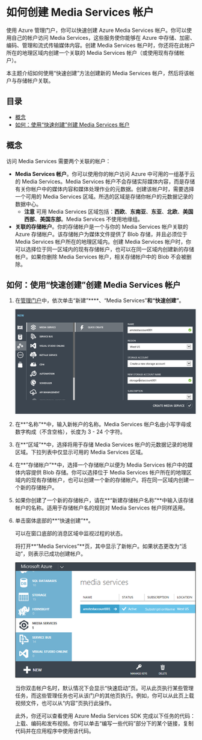 <properties linkid="manage-services-mediaservices-create-a-media-services-account" urlDisplayName="How to create" pageTitle="Create a Media Services Account - Azure" metaKeywords="" description="Describes how to create a new Media Services account in Azure." metaCanonical="" services="media-services" documentationCenter="" title="How to Create a Media Services Account" authors="migree" solutions="" manager="" editor="" />
<tags ms.service="media-services"
    ms.date="02/15/2015"
    wacn.date="04/11/2015"
    />

如何创建 Media Services 帐户
============================

使用 Azure 管理门户，你可以快速创建 Azure Media Services 帐户。你可以使用自己的帐户访问 Media Services，这些服务使你能够在 Azure 中存储、加密、编码、管理和流式传输媒体内容。创建 Media Services 帐户时，你还将在此帐户所在的地理区域内创建一个关联的 Media Services 帐户（或使用现有存储帐户）。

本主题介绍如何使用“快速创建”方法创建新的 Media Services 帐户，然后将该帐户与存储帐户关联。

目录
----

-   [概念](#concepts)
-   [如何：使用“快速创建”创建 Media Services 帐户](#quick)

概念
----

访问 Media Services 需要两个关联的帐户：

-   **Media Services 帐户**。你可以使用你的帐户访问 Azure 中可用的一组基于云的 Media Services。Media Services 帐户不会存储实际媒体内容，而是存储有关你帐户中的媒体内容和媒体处理作业的元数据。创建该帐户时，需要选择一个可用的 Media Services 区域。所选的区域是存储你帐户的元数据记录的数据中心。
    -   **注意** 可用 Media Services 区域包括：**西欧**、**东南亚**、**东亚**、**北欧**、**美国西部**、**美国东部**。Media Services 不使用地缘组。
-   **关联的存储帐户**。你的存储帐户是一个与你的 Media Services 帐户关联的 Azure 存储帐户。该存储帐户为媒体文件提供了 Blob 存储，并且必须位于 Media Services 帐户所在的地理区域内。创建 Media Services 帐户时，你可以选择位于同一区域内的现有存储帐户，也可以在同一区域内创建新的存储帐户。如果你删除 Media Services 帐户，相关存储帐户中的 Blob 不会被删除。

如何：使用“快速创建”创建 Media Services 帐户
--------------------------------------------

1.  在[管理门户](http://manage.windowsazure.cn)中，依次单击“新建”****、“Media Services”****和“快速创建”****。

    ![Media Services 快速创建](./media/media-services-create-account/wams-QuickCreate.png)

2.  在**“名称”**中，输入新帐户的名称。Media Services 帐户名由小写字母或数字构成（不含空格），长度为 3 - 24 个字符。

3.  在**“区域”**中，选择将用于存储 Media Services 帐户的元数据记录的地理区域。下拉列表中仅显示可用的 Media Services 区域。

4.  在**“存储帐户”**中，选择一个存储帐户以便为 Media Services 帐户中的媒体内容提供 Blob 存储。你可以选择位于 Media Services 帐户所在的地理区域内的现有存储帐户，也可以创建一个新的存储帐户。将在同一区域内创建一个新的存储帐户。

5.  如果你创建了一个新的存储帐户，请在**“新建存储帐户名称”**中输入该存储帐户的名称。适用于存储帐户名的规则对 Media Services 帐户同样适用。

6.  单击窗体底部的**“快速创建”**。

    可以在窗口底部的消息区域中监视过程的状态。

    将打开**“Media Services”**页，其中显示了新帐户。如果状态更改为“活动”，则表示已成功创建帐户。

    ![“Media Services”页](./media/media-services-create-account/wams-mediaservices-page.png)

    当你双击帐户名时，默认情况下会显示“快速启动”页。可从此页执行某些管理任务，而这些管理任务也可从该门户的其他页执行。例如，你可以从此页上载视频文件，也可以从“内容”页执行此操作。

    此外，你还可以查看使用 Azure Media Services SDK 完成以下任务的代码：上载、编码和发布视频。你可以单击“编写一些代码”部分下的某个链接，复制代码并在应用程序中使用该代码。


